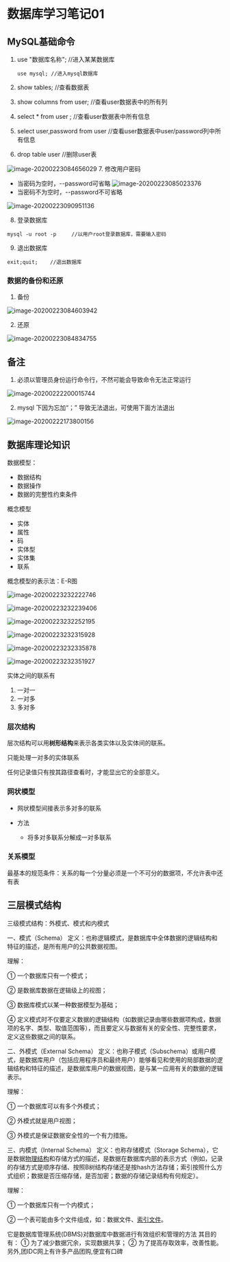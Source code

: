 # 数据库学习笔记01

## MySQL基础命令

1. use "数据库名称";      //进入某某数据库

   ```
   use mysql; //进入mysql数据库
   ```

   

2. show tables;            //查看数据表

3. show columns from user;  //查看user数据表中的所有列

4. select  * from user ;   //查看user数据表中所有信息

5. select user,password from user //查看user数据表中user/password列中所有信息

6. drop table user   //删除user表

![image-20200223084656029](C:\Users\17540\AppData\Roaming\Typora\typora-user-images\image-20200223084656029.png)
7. 修改用户密码

   - 当密码为空时，--password可省略
    ![image-20200223085023376](C:\Users\17540\AppData\Roaming\Typora\typora-user-images\image-20200223085023376.png)
   - 当密码不为空时，--password不可省略
   
   ![image-20200223090951136](C:\Users\17540\AppData\Roaming\Typora\typora-user-images\image-20200223090951136.png)

8. 登录数据库

```
mysql -u root -p     //以用户root登录数据库，需要输入密码
```

9. 退出数据库

```
exit;quit;    //退出数据库
```



###  数据的备份和还原

1. 备份

![image-20200223084603942](C:\Users\17540\AppData\Roaming\Typora\typora-user-images\image-20200223084603942.png)


2. 还原

![image-20200223084834755](C:\Users\17540\AppData\Roaming\Typora\typora-user-images\image-20200223084834755.png)


## 备注

1. 必须以管理员身份运行命令行，不然可能会导致命令无法正常运行

![image-20200222200015744](C:\Users\17540\AppData\Roaming\Typora\typora-user-images\image-20200222200015744.png)

2. mysql 下因为忘加“；” 导致无法退出，可使用下面方法退出

![image-20200222173800156](C:\Users\17540\AppData\Roaming\Typora\typora-user-images\image-20200222173800156.png)

## 数据库理论知识

数据模型：

- 数据结构
- 数据操作
- 数据的完整性约束条件

概念模型

- 实体
- 属性
- 码
- 实体型
- 实体集
- 联系

概念模型的表示法：E-R图

![image-20200223232222746](C:\Users\17540\AppData\Roaming\Typora\typora-user-images\image-20200223232222746.png)

![image-20200223232239406](C:\Users\17540\AppData\Roaming\Typora\typora-user-images\image-20200223232239406.png)

![image-20200223232252195](C:\Users\17540\AppData\Roaming\Typora\typora-user-images\image-20200223232252195.png)

![image-20200223232315928](C:\Users\17540\AppData\Roaming\Typora\typora-user-images\image-20200223232315928.png)

![image-20200223232335878](C:\Users\17540\AppData\Roaming\Typora\typora-user-images\image-20200223232335878.png)

![image-20200223232351927](C:\Users\17540\AppData\Roaming\Typora\typora-user-images\image-20200223232351927.png)

实体之间的联系有

1. 一对一
2. 一对多
3. 多对多

###  层次结构

层次结构可以用**树形结构**来表示各类实体以及实体间的联系。

只能处理一对多的实体联系

任何记录值只有按其路径查看时，才能显出它的全部意义。

### 网状模型

- 网状模型间接表示多对多的联系

- 方法

  - 将多对多联系分解成一对多联系

### 关系模型

最基本的规范条件：关系的每一个分量必须是一个不可分的数据项，不允许表中还有表



## 三层模式结构

三级模式结构：外模式、模式和内模式

一、模式（Schema）
定义：也称逻辑模式，是数据库中全体数据的逻辑结构和特征的描述，是所有用户的公共数据视图。

理解：

① 一个数据库只有一个模式；

② 是数据库数据在逻辑级上的视图；

③ 数据库模式以某一种数据模型为基础；

④ 定义模式时不仅要定义数据的逻辑结构（如数据记录由哪些数据项构成，数据项的名字、类型、取值范围等），而且要定义与数据有关的安全性、完整性要求，定义这些数据之间的联系。

二、外模式（External Schema）
定义：也称子模式（Subschema）或用户模式，是数据库用户（包括应用程序员和最终用户）能够看见和使用的局部数据的逻辑结构和特征的描述，是数据库用户的数据视图，是与某一应用有关的数据的逻辑表示。

理解：

① 一个数据库可以有多个外模式；

② 外模式就是用户视图；

③ 外模式是保证数据安全性的一个有力措施。

三、内模式（Internal Schema）
定义：也称存储模式（Storage Schema），它是数据[物理结构](https://www.baidu.com/s?wd=物理结构&tn=SE_PcZhidaonwhc_ngpagmjz&rsv_dl=gh_pc_zhidao)和存储方式的描述，是数据在数据库内部的表示方式（例如，记录的存储方式是顺序存储、按照B树结构存储还是按hash方法存储；索引按照什么方式组织；数据是否压缩存储，是否加密；数据的存储记录结构有何规定）。

理解：

① 一个数据库只有一个内模式；

② 一个表可能由多个文件组成，如：数据文件、[索引文件](https://www.baidu.com/s?wd=索引文件&tn=SE_PcZhidaonwhc_ngpagmjz&rsv_dl=gh_pc_zhidao)。

它是数据库管理系统(DBMS)对数据库中数据进行有效组织和管理的方法
其目的有：
① 为了减少数据冗余，实现数据共享；
② 为了提高存取效率，改善性能。
另外,团IDC网上有许多产品团购,便宜有口碑